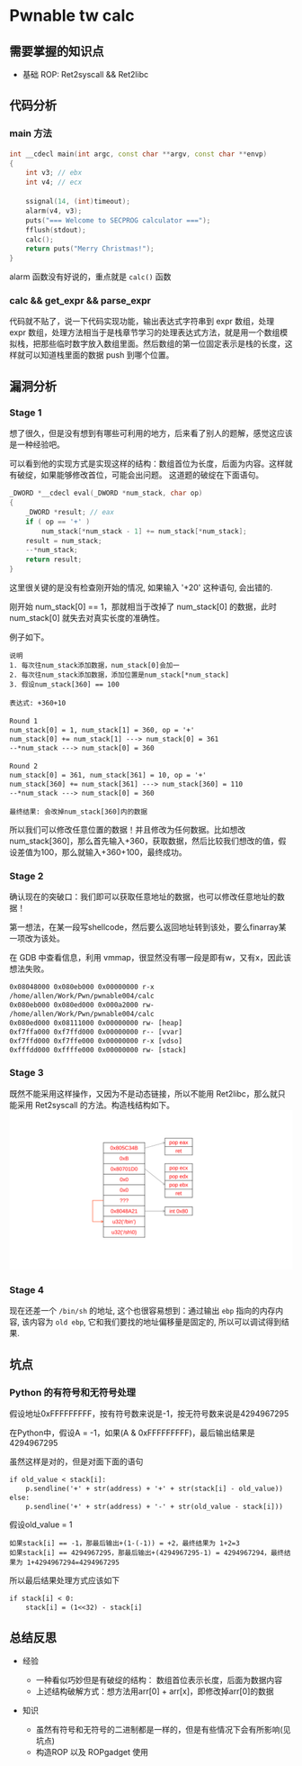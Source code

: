 # Pwnable tw calc
## 需要掌握的知识点
- 基础 ROP: Ret2syscall && Ret2libc

## 代码分析
### main 方法
```cpp
int __cdecl main(int argc, const char **argv, const char **envp)
{
    int v3; // ebx
    int v4; // ecx

    ssignal(14, (int)timeout);
    alarm(v4, v3);
    puts("=== Welcome to SECPROG calculator ===");
    fflush(stdout);
    calc();
    return puts("Merry Christmas!");
}
```
alarm 函数没有好说的，重点就是 `calc()` 函数

### calc && get_expr && parse_expr
代码就不贴了，说一下代码实现功能，输出表达式字符串到 expr 数组，处理 expr 数组，处理方法相当于是栈章节学习的处理表达式方法，就是用一个数组模拟栈，把那些临时数字放入数组里面。然后数组的第一位固定表示是栈的长度，这样就可以知道栈里面的数据 push 到哪个位置。

## 漏洞分析
### Stage 1 
想了很久，但是没有想到有哪些可利用的地方，后来看了别人的题解，感觉这应该是一种经验吧。

可以看到他的实现方式是实现这样的结构：数组首位为长度，后面为内容。这样就有破绽，如果能够修改首位，可能会出问题。
这道题的破绽在下面语句。
```cpp
_DWORD *__cdecl eval(_DWORD *num_stack, char op)
{
    _DWORD *result; // eax
    if ( op == '+' )
        num_stack[*num_stack - 1] += num_stack[*num_stack];
    result = num_stack;
    --*num_stack;
    return result;
}
```
这里很关键的是没有检查刚开始的情况, 如果输入 '+20' 这种语句, 会出错的. 

刚开始 num_stack[0] == 1，那就相当于改掉了 num_stack[0] 的数据，此时 num_stack[0] 就失去对真实长度的准确性。

例子如下。
```
说明
1. 每次往num_stack添加数据，num_stack[0]会加一
2. 每次往num_stack添加数据，添加位置是num_stack[*num_stack]
3. 假设num_stack[360] == 100

表达式: +360+10

Round 1
num_stack[0] = 1, num_stack[1] = 360, op = '+'
num_stack[0] += num_stack[1] ---> num_stack[0] = 361
--*num_stack ---> num_stack[0] = 360

Round 2
num_stack[0] = 361, num_stack[361] = 10, op = '+'
num_stack[360] += num_stack[361] ---> num_stack[360] = 110
--*num_stack ---> num_stack[0] = 360

最终结果: 会改掉num_stack[360]内的数据
```
所以我们可以修改任意位置的数据！并且修改为任何数据。比如想改 num_stack[360]，那么首先输入+360，获取数据，然后比较我们想改的值，假设差值为100，那么就输入+360+100，最终成功。

### Stage 2
确认现在的突破口：我们即可以获取任意地址的数据，也可以修改任意地址的数据！

第一想法，在某一段写shellcode，然后要么返回地址转到该处，要么finarray某一项改为该处。

在 GDB 中查看信息，利用 vmmap，很显然没有哪一段是即有w，又有x，因此该想法失败。
```
0x08048000 0x080eb000 0x00000000 r-x /home/allen/Work/Pwn/pwnable004/calc
0x080eb000 0x080ed000 0x000a2000 rw- /home/allen/Work/Pwn/pwnable004/calc
0x080ed000 0x08111000 0x00000000 rw- [heap]
0xf7ffa000 0xf7ffd000 0x00000000 r-- [vvar]
0xf7ffd000 0xf7ffe000 0x00000000 r-x [vdso]
0xfffdd000 0xffffe000 0x00000000 rw- [stack]
```

### Stage 3
既然不能采用这样操作，又因为不是动态链接，所以不能用 Ret2libc，那么就只能采用 Ret2syscall 的方法。构造栈结构如下。
![test](./test.png)

### Stage 4
现在还差一个 `/bin/sh` 的地址, 这个也很容易想到：通过输出 `ebp` 指向的内存内容, 该内容为 `old ebp`, 它和我们要找的地址偏移量是固定的, 所以可以调试得到结果.

## 坑点
### Python 的有符号和无符号处理
假设地址0xFFFFFFFFF，按有符号数来说是-1，按无符号数来说是4294967295

在Python中，假设A = -1，如果(A & 0xFFFFFFFFF)，最后输出结果是4294967295

虽然这样是对的，但是对面下面的语句
```
if old_value < stack[i]:
    p.sendline('+' + str(address) + '+' + str(stack[i] - old_value))
else:
    p.sendline('+' + str(address) + '-' + str(old_value - stack[i]))
```

假设old_value = 1
``` 
如果stack[i] == -1，那最后输出+(1-(-1)) = +2，最终结果为 1+2=3
如果stack[i] == 4294967295，那最后输出+(4294967295-1) = 4294967294，最终结果为 1+4294967294=4294967295
```

所以最后结果处理方式应该如下
```
if stack[i] < 0:
    stack[i] = (1<<32) - stack[i]
```

## 总结反思
- 经验
    - 一种看似巧妙但是有破绽的结构： 数组首位表示长度，后面为数据内容
    - 上述结构破解方式：想方法用arr[0] + arr[x]，即修改掉arr[0]的数据

- 知识
    - 虽然有符号和无符号的二进制都是一样的，但是有些情况下会有所影响(见坑点)
    - 构造ROP 以及 ROPgadget 使用

